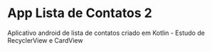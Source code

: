 # App Lista de Contatos 2
Aplicativo android de lista de contatos criado em Kotlin - Estudo de RecyclerView e CardView
